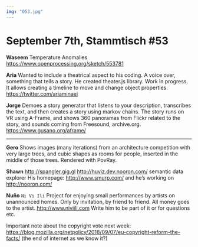 ```yaml
---
img: "053.jpg"
---
```


# **September 7th, Stammtisch #53**

**Waseem**
Temperature Anomalies
https://www.openprocessing.org/sketch/553781

**Aria**
Wanted to include a theatrical aspect to his coding. A voice over, something that tells a story.
He created theater.js library. Work in progress. It allows creating a timeline to move and change object properties.
https://twitter.com/ariaminaei

**Jorge**
Demoes a story generator that listens to your description, transcribes the text, and then creates a story using markov chains. The story runs on VR using A-Frame, and shows 360 panoramas from Flickr related to the story, and sounds coming from Freesound, archive.org.
https://www.gusano.org/aframe/

----------

**Gero**
Shows images (many iterations) from an architecture competition with very large trees, and cubic shapes as rooms for people, inserted in the middle of those trees. Rendered with PovRay.

**Shawn**
http://spangler.gig.gl
http://huviz.dev.nooron.com/ semantic data explorer
His homepage: http://www.smurp.com/ and he’s working on http://nooron.com/

**Nuño**
`Ni Vi Ili`
Project for enjoying small performances by artists on unannounced homes. Only by invitation, by friend to friend. All money goes to the artist.
http://www.niviili.com
Write him to be part of it or for questions etc.

Important note about the copyright vote next week:
https://blog.mozilla.org/netpolicy/2018/09/07/eu-copyright-reform-the-facts/
(the end of internet as we know it?)


